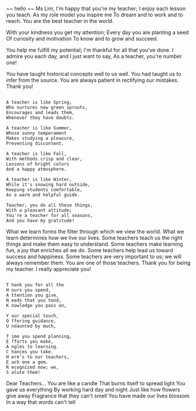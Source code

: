 ~~ hello ~~ 
Ms Lim,
I'm happy that you're my teacher;
I enjoy each lesson you teach.
As my role model you inspire me
To dream and to work and to reach.
You are the best teacher in the world.

With your kindness you get my attention;
Every day you are planting a seed
Of curiosity and motivation
To know and to grow and succeed.

You help me fulfill my potential;
I'm thankful for all that you've done.
I admire you each day, and I just want to say,
As a teacher, you're number one!

You have taught historical concepts well to us well.
You had taught us to infer from the source.
You are always patient in rectifying our mistakes.
Thank you!

~~~~~~~~~~~~~~~~~~~~~~~~~~~~~~~~~~

A teacher is like Spring,
Who nurtures new green sprouts,
Encourages and leads them,
Whenever they have doubts.

A teacher is like Summer,
Whose sunny temperament
Makes studying a pleasure,
Preventing discontent.

A teacher is like Fall,
With methods crisp and clear,
Lessons of bright colors
And a happy atmosphere.

A teacher is like Winter,
While it's snowing hard outside,
Keeping students comfortable,
As a warm and helpful guide.

Teacher, you do all these things,
With a pleasant attitude;
You're a teacher for all seasons,
And you have my gratitude!

~~~~~~~~~~~~~~~~~~~~~~~~~~~~~~~~~~~~~~

What we learn forms the filter
through which we view the world.
What we learn
determines how we live our lives.
Some teachers teach us the right things
and make them easy to understand.
Some teachers make learning fun,
a joy that enriches all we do.
Some teachers help lead us
toward success and happiness.
Some teachers are very important to us;
we will always remember them.
You are one of those teachers.
Thank you for being my teacher.
I really appreciate you!

~~~~~~~~~~~~~~~~~~~~~~~~~~~~~~~~~~~~~~

T hank you for all the
H ours you spend,
A ttention you give,
N eeds that you tend,
K nowledge you pass on,

Y our special touch,
O ffering guidance,
U ndaunted by much,

T ime you spend planning,
E fforts you make,
A ngles to learning.
C hances you take.
H ere’s to our teachers,
E ach one a gem.
R ecognized now; we,
S alute them!

~~~~~~~~~~~~~~~~~~~~~~~~~~~~~~~~~~~~~~

Dear Teachers...
You are like a candle
That burns itself to spread light
You gave us everything 
By working hard day and night
Just like how flowers give away
Fragrance that they can't smell
You have made our lives blossom
In a way that words can't tell

~~~~~~~~~~~~~~~~~~~~~~~~~~~~~~~~~~~~~~

